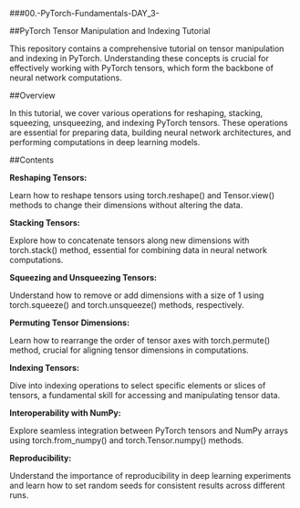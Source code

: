 ###00.-PyTorch-Fundamentals-DAY_3-

##PyTorch Tensor Manipulation and Indexing Tutorial

This repository contains a comprehensive tutorial on tensor manipulation and indexing in PyTorch. Understanding these concepts is crucial for effectively working with PyTorch tensors, which form the backbone of neural network computations.

##Overview 

In this tutorial, we cover various operations for reshaping, stacking, squeezing, unsqueezing, and indexing PyTorch tensors. These operations are essential for preparing data, building neural network architectures, and performing computations in deep learning models.

##Contents

**Reshaping Tensors:**

Learn how to reshape tensors using torch.reshape() and Tensor.view() methods to change their dimensions without altering the data.

**Stacking Tensors:**

Explore how to concatenate tensors along new dimensions with torch.stack() method, essential for combining data in neural network computations.

**Squeezing and Unsqueezing Tensors:**

Understand how to remove or add dimensions with a size of 1 using torch.squeeze() and torch.unsqueeze() methods, respectively.

**Permuting Tensor Dimensions:**

Learn how to rearrange the order of tensor axes with torch.permute() method, crucial for aligning tensor dimensions in computations.

**Indexing Tensors:**

Dive into indexing operations to select specific elements or slices of tensors, a fundamental skill for accessing and manipulating tensor data.

**Interoperability with NumPy:**

Explore seamless integration between PyTorch tensors and NumPy arrays using torch.from_numpy() and torch.Tensor.numpy() methods.

**Reproducibility:**

Understand the importance of reproducibility in deep learning experiments and learn how to set random seeds for consistent results across different runs.
